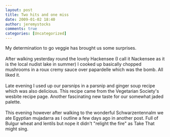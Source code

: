 ```yaml
---
layout: post
title: Two hits and one miss
date: 2009-01-02 18:40
author: jeremystocks
comments: true
categories: [Uncategorized]
---
```

My determination to go veggie has brought us some surprises. <br /><br />After walking yesterday round the lovely Hackensee (I call it Nackensee as it is the local nudist lake in summer) I cooked up basically chopped mushrooms in a roux cremy sauce over papardelle which was the bomb. All liked it.<br /><br />Late evening I used up our parsnips in a parsnip and ginger soup recipe which was also delicious. This recipe came from the Vegetarian Society's wesbite recipe page. Another fascinating new taste for our somewhat jaded palette.<br /><br />This evening however after walking to the wonderful Schwarzentennalm we ate Egyptian mujadarra as I outline a few days ago in another post. Full of Bulgur wheat and lentils but nope it didn't "relight the fire" as Take That might sing.
